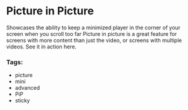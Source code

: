 # Picture in Picture

Showcases the ability to keep a minimized player in the corner of your screen when you scroll too far
Picture in picture is a great feature for screens with more content than just the video, or screens with multiple videos. See it in action here.

### Tags:

  - picture
  - mini
  - advanced
  - PiP
  - sticky